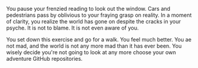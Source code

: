 You pause your frenzied reading to look out the window. Cars and pedestrians pass by oblivious to your fraying grasp on reality. In a moment of clarity, you realize the world has gone on despite the cracks in your psyche. It is not to blame. It is not even aware of you. 

You set down this exercise and go for a walk. You feel much better. You ae not mad, and the world is not any more mad than it has ever been.  You wisely decide you're not going to look at any more choose your own adventure GitHub repositories.